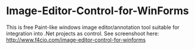 # Image-Editor-Control-for-WinForms
This is free Paint-like windows image editor/annotation tool suitable for integration into .Net projects as control. See screenshoot here: http://www.f4cio.com/image-editor-control-for-winforms
